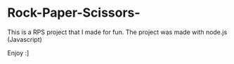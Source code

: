 # Rock-Paper-Scissors-
This is a RPS project that I made for fun. 
The project was made with node.js (Javascript)

Enjoy :]
